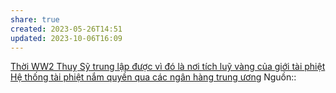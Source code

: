 ```yaml
---
share: true
created: 2023-05-26T14:51
updated: 2023-10-06T16:09
---
```


[Thời WW2 Thuỵ Sỹ trung lập được vì đó là nơi tích luỹ vàng của giới tài phiệt](./Th%E1%BB%9Di%20WW2%20Thu%E1%BB%B5%20S%E1%BB%B9%20trung%20l%E1%BA%ADp%20%C4%91%C6%B0%E1%BB%A3c%20v%C3%AC%20%C4%91%C3%B3%20l%C3%A0%20n%C6%A1i%20t%C3%ADch%20lu%E1%BB%B9%20v%C3%A0ng%20c%E1%BB%A7a%20gi%E1%BB%9Bi%20t%C3%A0i%20phi%E1%BB%87t.md)
[Hệ thống tài phiệt nắm quyền qua các ngân hàng trung ương](./H%E1%BB%87%20th%E1%BB%91ng%20t%C3%A0i%20phi%E1%BB%87t%20n%E1%BA%AFm%20quy%E1%BB%81n%20qua%20c%C3%A1c%20ng%C3%A2n%20h%C3%A0ng%20trung%20%C6%B0%C6%A1ng.md) 
Nguồn:: 
